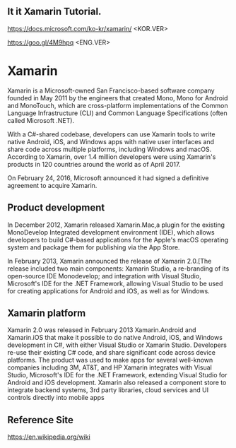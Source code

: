 <H2>It it Xamarin Tutorial.</H2>

https://docs.microsoft.com/ko-kr/xamarin/  <KOR.VER>


https://goo.gl/4M9hpq <ENG.VER>

# Xamarin


Xamarin is a Microsoft-owned San Francisco-based software company founded in May 2011 by the engineers that created Mono, Mono for Android and MonoTouch, which are cross-platform implementations of the Common Language Infrastructure (CLI) and Common Language Specifications (often called Microsoft .NET).

With a C#-shared codebase, developers can use Xamarin tools to write native Android, iOS, and Windows apps with native user interfaces and share code across multiple platforms, including Windows and macOS. According to Xamarin, over 1.4 million developers were using Xamarin's products in 120 countries around the world as of April 2017.

On February 24, 2016, Microsoft announced it had signed a definitive agreement to acquire Xamarin.


<h2>Product development</h2>
In December 2012, Xamarin released Xamarin.Mac,a plugin for the existing MonoDevelop Integrated development environment (IDE), which allows developers to build C#-based applications for the Apple's macOS operating system and package them for publishing via the App Store.

In February 2013, Xamarin announced the release of Xamarin 2.0.[The release included two main components: Xamarin Studio, a re-branding of its open-source IDE Monodevelop; and integration with Visual Studio, Microsoft's IDE for the .NET Framework, allowing Visual Studio to be used for creating applications for Android and iOS, as well as for Windows.


<h2>Xamarin platform</h2>
Xamarin 2.0 was released in February 2013 Xamarin.Android and Xamarin.iOS that make it possible to do native Android, iOS, and Windows development in C#, with either Visual Studio or Xamarin Studio. Developers re-use their existing C# code, and share significant code across device platforms. The product was used to make apps for several well-known companies including 3M, AT&T, and HP Xamarin integrates with Visual Studio, Microsoft's IDE for the .NET Framework, extending Visual Studio for Android and iOS development. Xamarin also released a component store to integrate backend systems, 3rd party libraries, cloud services and UI controls directly into mobile apps


<h2>Reference Site</h2>

https://en.wikipedia.org/wiki

